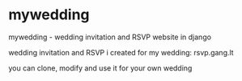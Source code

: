 mywedding
=========

mywedding - wedding invitation and RSVP website in django

wedding invitation and RSVP i created for my wedding: rsvp.gang.lt

you can clone, modify and use it for your own wedding
